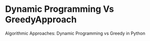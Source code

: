 # Dynamic Programming Vs GreedyApproach
Algorithmic Approaches: Dynamic Programming vs Greedy in Python
